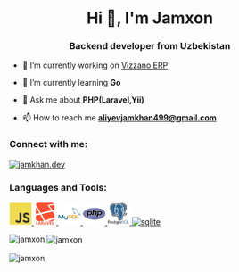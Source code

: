 <h1 align="center">Hi 👋, I'm Jamxon</h1>
<h3 align="center">Backend developer from Uzbekistan</h3>

- 🔭 I’m currently working on [Vizzano ERP](https://vizzano-apparel.uz/)

- 🌱 I’m currently learning **Go**

- 💬 Ask me about **PHP(Laravel,Yii)**

- 📫 How to reach me **aliyevjamkhan499@gmail.com**

<h3 align="left">Connect with me:</h3>
<p align="left">
<a href="https://instagram.com/jamkhan.dev" target="blank"><img align="center" src="https://raw.githubusercontent.com/rahuldkjain/github-profile-readme-generator/master/src/images/icons/Social/instagram.svg" alt="jamkhan.dev" height="30" width="40" /></a>
</p>

<h3 align="left">Languages and Tools:</h3>
<p align="left"> <a href="https://developer.mozilla.org/en-US/docs/Web/JavaScript" target="_blank" rel="noreferrer"> <img src="https://raw.githubusercontent.com/devicons/devicon/master/icons/javascript/javascript-original.svg" alt="javascript" width="40" height="40"/> </a> <a href="https://laravel.com/" target="_blank" rel="noreferrer"> <img src="https://raw.githubusercontent.com/devicons/devicon/master/icons/laravel/laravel-plain-wordmark.svg" alt="laravel" width="40" height="40"/> </a> <a href="https://www.mysql.com/" target="_blank" rel="noreferrer"> <img src="https://raw.githubusercontent.com/devicons/devicon/master/icons/mysql/mysql-original-wordmark.svg" alt="mysql" width="40" height="40"/> </a> <a href="https://www.php.net" target="_blank" rel="noreferrer"> <img src="https://raw.githubusercontent.com/devicons/devicon/master/icons/php/php-original.svg" alt="php" width="40" height="40"/> </a> <a href="https://www.postgresql.org" target="_blank" rel="noreferrer"> <img src="https://raw.githubusercontent.com/devicons/devicon/master/icons/postgresql/postgresql-original-wordmark.svg" alt="postgresql" width="40" height="40"/> </a> <a href="https://www.sqlite.org/" target="_blank" rel="noreferrer"> <img src="https://www.vectorlogo.zone/logos/sqlite/sqlite-icon.svg" alt="sqlite" width="40" height="40"/> </a> </p>

<p><img align="left" src="https://github-readme-stats.vercel.app/api/top-langs?username=jamxon&show_icons=true&locale=en&layout=compact" alt="jamxon" /></p>

<p>&nbsp;<img align="center" src="https://github-readme-stats.vercel.app/api?username=jamxon&show_icons=true&locale=en" alt="jamxon" /></p>

<p><img align="center" src="https://github-readme-streak-stats.herokuapp.com/?user=jamxon&" alt="jamxon" /></p>
